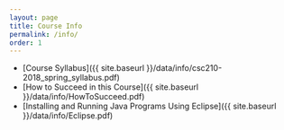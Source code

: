 ```yaml
---
layout: page
title: Course Info 
permalink: /info/
order: 1
---
```


* [Course Syllabus]({{ site.baseurl }}/data/info/csc210-2018_spring_syllabus.pdf) 
* [How to Succeed in this Course]({{ site.baseurl }}/data/info/HowToSucceed.pdf)
* [Installing and Running Java Programs Using Eclipse]({{ site.baseurl }}/data/info/Eclipse.pdf)

